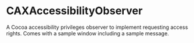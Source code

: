 CAXAccessibilityObserver
========================

A Cocoa accessibility privileges observer to implement requesting access rights. Comes with a sample window including a sample message.
